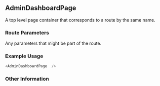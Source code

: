## AdminDashboardPage
A top level page container that corresponds to a route by the same name.

### Route Parameters
Any parameters that might be part of the route.

### Example Usage

```js
<AdminDashboardPage  />
```


### Other Information

